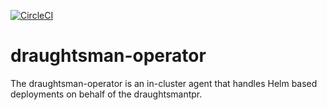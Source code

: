 [![CircleCI](https://circleci.com/gh/giantswarm/draughtsman-operator.svg?&style=shield&circle-token=72928dd7756d62da6b46fbd518647f220f4ac265)](https://circleci.com/gh/giantswarm/draughtsman-operator)

# draughtsman-operator
The draughtsman-operator is an in-cluster agent that handles Helm based
deployments on behalf of the draughtsmantpr.
